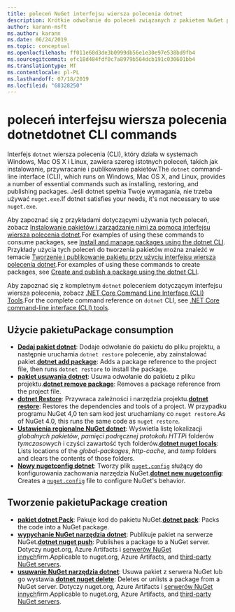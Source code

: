 ```yaml
---
title: poleceń NuGet interfejsu wiersza polecenia dotnet
description: Krótkie odwołanie do poleceń związanych z pakietem NuGet przy użyciu interfejsu wiersza polecenia dotnet.
author: karann-msft
ms.author: karann
ms.date: 06/24/2019
ms.topic: conceptual
ms.openlocfilehash: ff011e60d3de3b0999db56e1e30e97e538bd9fb4
ms.sourcegitcommit: efc18d484fdf0c7a8979b564dcb191c030601bb4
ms.translationtype: MT
ms.contentlocale: pl-PL
ms.lasthandoff: 07/18/2019
ms.locfileid: "68328250"
---
```

# <a name="dotnet-cli-commands"></a><span data-ttu-id="a6515-103">poleceń interfejsu wiersza polecenia dotnet</span><span class="sxs-lookup"><span data-stu-id="a6515-103">dotnet CLI commands</span></span>

<span data-ttu-id="a6515-104">Interfejs `dotnet` wiersza polecenia (CLI), który działa w systemach Windows, Mac OS X i Linux, zawiera szereg istotnych poleceń, takich jak instalowanie, przywracanie i publikowanie pakietów.</span><span class="sxs-lookup"><span data-stu-id="a6515-104">The `dotnet` command-line interface (CLI), which runs on Windows, Mac OS X, and Linux, provides a number of essential commands such as installing, restoring, and publishing packages.</span></span> <span data-ttu-id="a6515-105">Jeśli dotnet spełnia Twoje wymagania, nie trzeba używać `nuget.exe`.</span><span class="sxs-lookup"><span data-stu-id="a6515-105">If dotnet satisfies your needs, it's not necessary to use `nuget.exe`.</span></span>

<span data-ttu-id="a6515-106">Aby zapoznać się z przykładami dotyczącymi używania tych poleceń, zobacz [Instalowanie pakietów i zarządzanie nimi za pomocą interfejsu wiersza polecenia dotnet](../consume-packages/install-use-packages-dotnet-cli.md).</span><span class="sxs-lookup"><span data-stu-id="a6515-106">For examples of using these commands to consume packages, see [Install and manage packages using the dotnet CLI](../consume-packages/install-use-packages-dotnet-cli.md).</span></span> <span data-ttu-id="a6515-107">Przykłady użycia tych poleceń do tworzenia pakietów można znaleźć w temacie [Tworzenie i publikowanie pakietu przy użyciu interfejsu wiersza polecenia dotnet](../quickstart/create-and-publish-a-package-using-the-dotnet-cli.md).</span><span class="sxs-lookup"><span data-stu-id="a6515-107">For examples of using these commands to create packages, see [Create and publish a package using the dotnet CLI](../quickstart/create-and-publish-a-package-using-the-dotnet-cli.md).</span></span>

<span data-ttu-id="a6515-108">Aby zapoznać się z kompletnym `dotnet` poleceniem dotyczącym interfejsu wiersza polecenia, zobacz [.NET Core Command Line Interface (CLI) Tools](/dotnet/core/tools/?tabs=netcore2x).</span><span class="sxs-lookup"><span data-stu-id="a6515-108">For the complete command reference on `dotnet` CLI, see [.NET Core command-line interface (CLI) tools](/dotnet/core/tools/?tabs=netcore2x).</span></span>

## <a name="package-consumption"></a><span data-ttu-id="a6515-109">Użycie pakietu</span><span class="sxs-lookup"><span data-stu-id="a6515-109">Package consumption</span></span>

- <span data-ttu-id="a6515-110">[**Dodaj pakiet dotnet**](/dotnet/core/tools/dotnet-add-package): Dodaje odwołanie do pakietu do pliku projektu, a następnie uruchamia `dotnet restore` polecenie, aby zainstalować pakiet.</span><span class="sxs-lookup"><span data-stu-id="a6515-110">[**dotnet add package**](/dotnet/core/tools/dotnet-add-package): Adds a package reference to the project file, then runs `dotnet restore` to install the package.</span></span>
- <span data-ttu-id="a6515-111">[**pakiet usuwania dotnet**](/dotnet/core/tools/dotnet-remove-package): Usuwa odwołanie do pakietu z pliku projektu.</span><span class="sxs-lookup"><span data-stu-id="a6515-111">[**dotnet remove package**](/dotnet/core/tools/dotnet-remove-package): Removes a package reference from the project file.</span></span>
- <span data-ttu-id="a6515-112">[**dotnet Restore**](/dotnet/core/tools/dotnet-restore?tabs=netcore2x): Przywraca zależności i narzędzia projektu.</span><span class="sxs-lookup"><span data-stu-id="a6515-112">[**dotnet restore**](/dotnet/core/tools/dotnet-restore?tabs=netcore2x): Restores the dependencies and tools of a project.</span></span> <span data-ttu-id="a6515-113">W przypadku programu NuGet 4,0 ten sam kod jest uruchamiany co `nuget restore`.</span><span class="sxs-lookup"><span data-stu-id="a6515-113">As of NuGet 4.0, this runs the same code as `nuget restore`.</span></span>
- <span data-ttu-id="a6515-114">[**Ustawienia regionalne NuGet dotnet**](/dotnet/core/tools/dotnet-nuget-locals): Wyświetla listę lokalizacji *globalnych pakietów*, *pamięci podręcznej protokołu HTTP*i folderów *tymczasowych* i czyści zawartość tych folderów.</span><span class="sxs-lookup"><span data-stu-id="a6515-114">[**dotnet nuget locals**](/dotnet/core/tools/dotnet-nuget-locals): Lists locations of the *global-packages*, *http-cache*, and *temp* folders and clears the contents of those folders.</span></span>
- <span data-ttu-id="a6515-115">[**Nowy nugetconfig dotnet**](/dotnet/core/tools/dotnet-new): Tworzy plik [`nuget.config`](../reference/nuget-config-file.md) służący do konfigurowania zachowania narzędzia NuGet.</span><span class="sxs-lookup"><span data-stu-id="a6515-115">[**dotnet new nugetconfig**](/dotnet/core/tools/dotnet-new): Creates a [`nuget.config`](../reference/nuget-config-file.md) file to configure NuGet's behavior.</span></span>

## <a name="package-creation"></a><span data-ttu-id="a6515-116">Tworzenie pakietu</span><span class="sxs-lookup"><span data-stu-id="a6515-116">Package creation</span></span>

- <span data-ttu-id="a6515-117">[**pakiet dotnet Pack**](/dotnet/core/tools/dotnet-pack?tabs=netcore2x): Pakuje kod do pakietu NuGet.</span><span class="sxs-lookup"><span data-stu-id="a6515-117">[**dotnet pack**](/dotnet/core/tools/dotnet-pack?tabs=netcore2x): Packs the code into a NuGet package.</span></span>
- <span data-ttu-id="a6515-118">[**wypychanie NuGet narzędzia dotnet**](/dotnet/core/tools/dotnet-nuget-push): Publikuje pakiet na serwerze NuGet.</span><span class="sxs-lookup"><span data-stu-id="a6515-118">[**dotnet nuget push**](/dotnet/core/tools/dotnet-nuget-push): Publishes a package to a NuGet server.</span></span> <span data-ttu-id="a6515-119">Dotyczy nuget.org, Azure Artifacts i [serwerów NuGet innych](../hosting-packages/overview.md)firm.</span><span class="sxs-lookup"><span data-stu-id="a6515-119">Applicable to nuget.org, Azure Artifacts, and [third-party NuGet servers](../hosting-packages/overview.md).</span></span>
- <span data-ttu-id="a6515-120">[**usuwanie NuGet narzędzia dotnet**](/dotnet/core/tools/dotnet-nuget-delete): Usuwa pakiet z serwera NuGet lub go wystawia.</span><span class="sxs-lookup"><span data-stu-id="a6515-120">[**dotnet nuget delete**](/dotnet/core/tools/dotnet-nuget-delete): Deletes or unlists a package from a NuGet server.</span></span> <span data-ttu-id="a6515-121">Dotyczy nuget.org, Azure Artifacts i [serwerów NuGet innych](../hosting-packages/overview.md)firm.</span><span class="sxs-lookup"><span data-stu-id="a6515-121">Applicable to nuget.org, Azure Artifacts, and [third-party NuGet servers](../hosting-packages/overview.md).</span></span>
